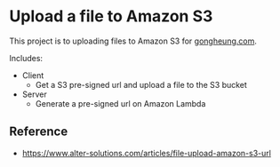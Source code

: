 # Upload a file to Amazon S3

This project is to uploading files to Amazon S3 for [gongheung.com](https://gongheung.com).

Includes:
- Client
  - Get a S3 pre-signed url and upload a file to the S3 bucket
- Server
  - Generate a pre-signed url on Amazon Lambda

## Reference
- https://www.alter-solutions.com/articles/file-upload-amazon-s3-url
